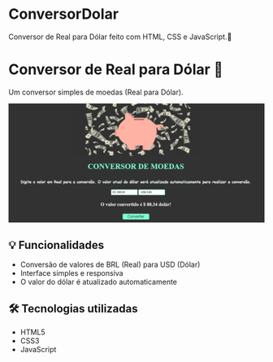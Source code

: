 # ConversorDolar
Conversor de Real para Dólar feito com HTML, CSS e JavaScript.💸
# Conversor de Real para Dólar 💱

Um conversor simples de moedas (Real para Dólar).

![Imagem do projeto](./imgProjeto.png)

## 💡 Funcionalidades

- Conversão de valores de BRL (Real) para USD (Dólar)
- Interface simples e responsiva
- O valor do dólar é atualizado automaticamente

## 🛠️ Tecnologias utilizadas

- HTML5
- CSS3
- JavaScript

